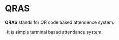 # QRAS
**QRAS** stands for QR code based attendence system. 

-It is simple terminal based attendance system. 
